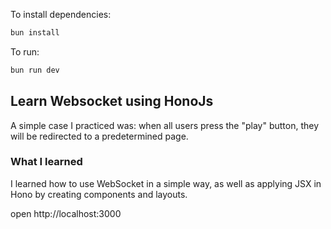 To install dependencies:
```sh
bun install
```

To run:
```sh
bun run dev
```

## Learn Websocket using HonoJs
A simple case I practiced was: when all users press the "play" button, they will be redirected to a predetermined page.

### What I learned
I learned how to use WebSocket in a simple way, as well as applying JSX in Hono by creating components and layouts.

open http://localhost:3000
